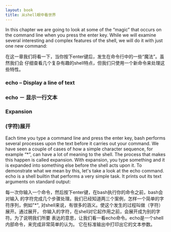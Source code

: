 ```yaml
---
layout: book
title: 从shell眼中看世界 
---
```


In this chapter we are going to look at some of the “magic” that occurs on the command
line when you press the enter key. While we will examine several interesting and
complex features of the shell, we will do it with just one new command:

在这一章我们将看一下，当你按下enter键后，发生在命令行中的一些“魔法”。虽然我们会
仔细查看几个复杂有趣的shell特点，但我们只使用一个新命令来处理这些特性。

### echo – Display a line of text

### echo － 显示一行文本

### Expansion

### (字符)展开

Each time you type a command line and press the enter key, bash performs several
processes upon the text before it carries out your command. We have seen a couple of
cases of how a simple character sequence, for example “\*”, can have a lot of meaning to
the shell. The process that makes this happen is called expansion. With expansion, you
type something and it is expanded into something else before the shell acts upon it. To
demonstrate what we mean by this, let's take a look at the echo command. echo is a
shell builtin that performs a very simple task. It prints out its text arguments on standard
output:

每一次你输入一个命令，然后按下enter键，在bash执行你的命令之前，bash会对输入
的字符完成几个步骤处理。我们已经知道两三个案例，怎样一个简单的字符序列，例如"\*",
对shell来说，有很多的涵义。使这个发生的过程叫做（字符）展开。通过展开，
你输入的字符，在shell对它起作用之前，会展开成为别的字符。为了说明我们所要
表达的意思，让我们看一看echo命令。echo是一个shell内部命令，来完成非常简单的认为。
它在标准输出中打印出它的文本参数。
